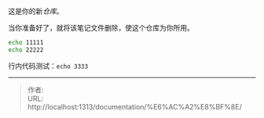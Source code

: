 # 


这是你的新*仓库*。

当你准备好了，就将该笔记文件删除，使这个仓库为你所用。

```bash
echo 11111
echo 22222
```

行内代码测试：`echo 3333`



---

> 作者: <no value>  
> URL: http://localhost:1313/documentation/%E6%AC%A2%E8%BF%8E/  


